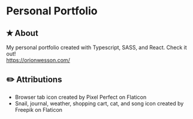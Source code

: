 # Personal Portfolio

## ✭ About

My personal portfolio created with Typescript, SASS, and React. Check it out! <br/>
https://orionwesson.com/

## ✏️ Attributions

- Browser tab icon created by Pixel Perfect on Flaticon
- Snail, journal, weather, shopping cart, cat, and song icon created by Freepik on Flaticon
